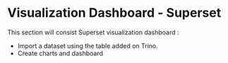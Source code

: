 # Visualization Dashboard - Superset

This section will consist Superset visualization dashboard :

* Import a dataset using the table added on Trino.
* Create charts and dashboard
